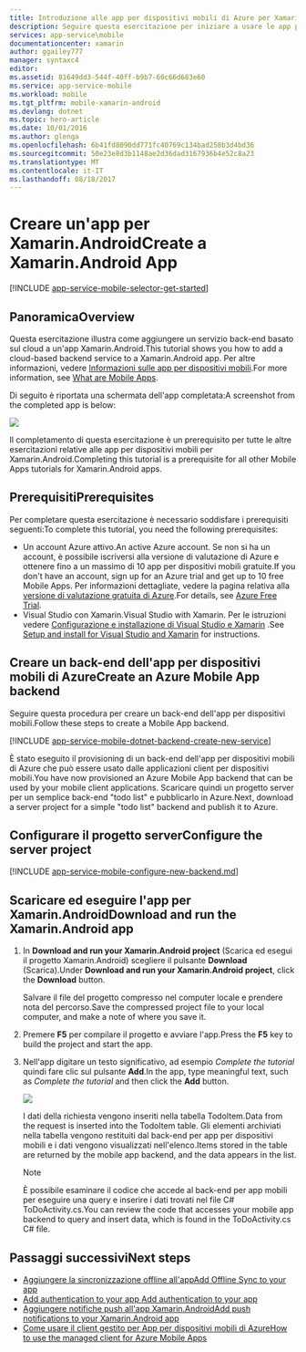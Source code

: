 ```yaml
---
title: Introduzione alle app per dispositivi mobili di Azure per Xamarin.Android
description: Seguire questa esercitazione per iniziare a usare le app per dispositivi mobili di Azure per lo sviluppo per Xamarin Android.
services: app-service\mobile
documentationcenter: xamarin
author: ggailey777
manager: syntaxc4
editor: 
ms.assetid: 81649dd3-544f-40ff-b9b7-60c66d683e60
ms.service: app-service-mobile
ms.workload: mobile
ms.tgt_pltfrm: mobile-xamarin-android
ms.devlang: dotnet
ms.topic: hero-article
ms.date: 10/01/2016
ms.author: glenga
ms.openlocfilehash: 6b41fd8090dd771fc40769c134bad258b3d4bd36
ms.sourcegitcommit: 50e23e8d3b1148ae2d36dad3167936b4e52c8a23
ms.translationtype: MT
ms.contentlocale: it-IT
ms.lasthandoff: 08/18/2017
---
```

# <a name="create-a-xamarinandroid-app"></a><span data-ttu-id="4e3a2-103">Creare un'app per Xamarin.Android</span><span class="sxs-lookup"><span data-stu-id="4e3a2-103">Create a Xamarin.Android App</span></span>
[!INCLUDE [app-service-mobile-selector-get-started](../../includes/app-service-mobile-selector-get-started.md)]

## <a name="overview"></a><span data-ttu-id="4e3a2-104">Panoramica</span><span class="sxs-lookup"><span data-stu-id="4e3a2-104">Overview</span></span>
<span data-ttu-id="4e3a2-105">Questa esercitazione illustra come aggiungere un servizio back-end basato sul cloud a un'app Xamarin.Android.</span><span class="sxs-lookup"><span data-stu-id="4e3a2-105">This tutorial shows you how to add a cloud-based backend service to a Xamarin.Android app.</span></span> <span data-ttu-id="4e3a2-106">Per altre informazioni, vedere [Informazioni sulle app per dispositivi mobili](app-service-mobile-value-prop.md).</span><span class="sxs-lookup"><span data-stu-id="4e3a2-106">For more information, see [What are Mobile Apps](app-service-mobile-value-prop.md).</span></span>

<span data-ttu-id="4e3a2-107">Di seguito è riportata una schermata dell'app completata:</span><span class="sxs-lookup"><span data-stu-id="4e3a2-107">A screenshot from the completed app is below:</span></span>

![][0]

<span data-ttu-id="4e3a2-108">Il completamento di questa esercitazione è un prerequisito per tutte le altre esercitazioni relative alle app per dispositivi mobili per Xamarin.Android.</span><span class="sxs-lookup"><span data-stu-id="4e3a2-108">Completing this tutorial is a prerequisite for all other Mobile Apps tutorials for Xamarin.Android apps.</span></span>

## <a name="prerequisites"></a><span data-ttu-id="4e3a2-109">Prerequisiti</span><span class="sxs-lookup"><span data-stu-id="4e3a2-109">Prerequisites</span></span>
<span data-ttu-id="4e3a2-110">Per completare questa esercitazione è necessario soddisfare i prerequisiti seguenti:</span><span class="sxs-lookup"><span data-stu-id="4e3a2-110">To complete this tutorial, you need the following prerequisites:</span></span>

* <span data-ttu-id="4e3a2-111">Un account Azure attivo.</span><span class="sxs-lookup"><span data-stu-id="4e3a2-111">An active Azure account.</span></span> <span data-ttu-id="4e3a2-112">Se non si ha un account, è possibile iscriversi alla versione di valutazione di Azure e ottenere fino a un massimo di 10 app per dispositivi mobili gratuite.</span><span class="sxs-lookup"><span data-stu-id="4e3a2-112">If you don't have an account, sign up for an Azure trial and get up to 10 free Mobile Apps.</span></span> <span data-ttu-id="4e3a2-113">Per informazioni dettagliate, vedere la pagina relativa alla [versione di valutazione gratuita di Azure](https://azure.microsoft.com/pricing/free-trial/).</span><span class="sxs-lookup"><span data-stu-id="4e3a2-113">For details, see [Azure Free Trial](https://azure.microsoft.com/pricing/free-trial/).</span></span>
* <span data-ttu-id="4e3a2-114">Visual Studio con Xamarin.</span><span class="sxs-lookup"><span data-stu-id="4e3a2-114">Visual Studio with Xamarin.</span></span> <span data-ttu-id="4e3a2-115">Per le istruzioni vedere [Configurazione e installazione di Visual Studio e Xamarin](https://msdn.microsoft.com/library/mt613162.aspx) .</span><span class="sxs-lookup"><span data-stu-id="4e3a2-115">See [Setup and install for Visual Studio and Xamarin](https://msdn.microsoft.com/library/mt613162.aspx) for instructions.</span></span>

## <a name="create-an-azure-mobile-app-backend"></a><span data-ttu-id="4e3a2-116">Creare un back-end dell'app per dispositivi mobili di Azure</span><span class="sxs-lookup"><span data-stu-id="4e3a2-116">Create an Azure Mobile App backend</span></span>
<span data-ttu-id="4e3a2-117">Seguire questa procedura per creare un back-end dell'app per dispositivi mobili.</span><span class="sxs-lookup"><span data-stu-id="4e3a2-117">Follow these steps to create a Mobile App backend.</span></span>

[!INCLUDE [app-service-mobile-dotnet-backend-create-new-service](../../includes/app-service-mobile-dotnet-backend-create-new-service.md)]

<span data-ttu-id="4e3a2-118">È stato eseguito il provisioning di un back-end dell'app per dispositivi mobili di Azure che può essere usato dalle applicazioni client per dispositivi mobili.</span><span class="sxs-lookup"><span data-stu-id="4e3a2-118">You have now provisioned an Azure Mobile App backend that can be used by your mobile client applications.</span></span> <span data-ttu-id="4e3a2-119">Scaricare quindi un progetto server per un semplice back-end "todo list" e pubblicarlo in Azure.</span><span class="sxs-lookup"><span data-stu-id="4e3a2-119">Next, download a server project for a simple "todo list" backend and publish it to Azure.</span></span>

## <a name="configure-the-server-project"></a><span data-ttu-id="4e3a2-120">Configurare il progetto server</span><span class="sxs-lookup"><span data-stu-id="4e3a2-120">Configure the server project</span></span>
[!INCLUDE [app-service-mobile-configure-new-backend.md](../../includes/app-service-mobile-configure-new-backend.md)]

## <a name="download-and-run-the-xamarinandroid-app"></a><span data-ttu-id="4e3a2-121">Scaricare ed eseguire l'app per Xamarin.Android</span><span class="sxs-lookup"><span data-stu-id="4e3a2-121">Download and run the Xamarin.Android app</span></span>
1. <span data-ttu-id="4e3a2-122">In **Download and run your Xamarin.Android project** (Scarica ed esegui il progetto Xamarin.Android) scegliere il pulsante **Download** (Scarica).</span><span class="sxs-lookup"><span data-stu-id="4e3a2-122">Under **Download and run your Xamarin.Android project**, click the **Download** button.</span></span>

      <span data-ttu-id="4e3a2-123">Salvare il file del progetto compresso nel computer locale e prendere nota del percorso.</span><span class="sxs-lookup"><span data-stu-id="4e3a2-123">Save the compressed project file to your local computer, and make a note of where you save it.</span></span>
2. <span data-ttu-id="4e3a2-124">Premere **F5** per compilare il progetto e avviare l'app.</span><span class="sxs-lookup"><span data-stu-id="4e3a2-124">Press the **F5** key to build the project and start the app.</span></span>
3. <span data-ttu-id="4e3a2-125">Nell'app digitare un testo significativo, ad esempio *Complete the tutorial* quindi fare clic sul pulsante **Add**.</span><span class="sxs-lookup"><span data-stu-id="4e3a2-125">In the app, type meaningful text, such as *Complete the tutorial* and then click the **Add** button.</span></span>

    ![][10]

    <span data-ttu-id="4e3a2-126">I dati della richiesta vengono inseriti nella tabella TodoItem.</span><span class="sxs-lookup"><span data-stu-id="4e3a2-126">Data from the request is inserted into the TodoItem table.</span></span> <span data-ttu-id="4e3a2-127">Gli elementi archiviati nella tabella vengono restituiti dal back-end per app per dispositivi mobili e i dati vengono visualizzati nell'elenco.</span><span class="sxs-lookup"><span data-stu-id="4e3a2-127">Items stored in the table are returned by the mobile app backend, and the data appears in the list.</span></span>

   > [!NOTE]
   > <span data-ttu-id="4e3a2-128">È possibile esaminare il codice che accede al back-end per app mobili per eseguire una query e inserire i dati trovati nel file C# ToDoActivity.cs.</span><span class="sxs-lookup"><span data-stu-id="4e3a2-128">You can review the code that accesses your mobile app backend to query and insert data, which is found in the ToDoActivity.cs C# file.</span></span>
   >
   >

## <a name="next-steps"></a><span data-ttu-id="4e3a2-129">Passaggi successivi</span><span class="sxs-lookup"><span data-stu-id="4e3a2-129">Next steps</span></span>
* [<span data-ttu-id="4e3a2-130">Aggiungere la sincronizzazione offline all'app</span><span class="sxs-lookup"><span data-stu-id="4e3a2-130">Add Offline Sync to your app</span></span>](app-service-mobile-xamarin-android-get-started-offline-data.md)
* [<span data-ttu-id="4e3a2-131">Add authentication to your app </span><span class="sxs-lookup"><span data-stu-id="4e3a2-131">Add authentication to your app </span></span>](app-service-mobile-xamarin-android-get-started-users.md)
* [<span data-ttu-id="4e3a2-132">Aggiungere notifiche push all'app Xamarin.Android</span><span class="sxs-lookup"><span data-stu-id="4e3a2-132">Add push notifications to your Xamarin.Android app</span></span>](app-service-mobile-xamarin-android-get-started-push.md)
* [<span data-ttu-id="4e3a2-133">Come usare il client gestito per App per dispositivi mobili di Azure</span><span class="sxs-lookup"><span data-stu-id="4e3a2-133">How to use the managed client for Azure Mobile Apps</span></span>](app-service-mobile-dotnet-how-to-use-client-library.md)

<!-- Images. -->
[0]: ./media/app-service-mobile-xamarin-android-get-started/mobile-quickstart-completed-android.png
[6]: ./media/app-service-mobile-xamarin-android-get-started/mobile-portal-quickstart-xamarin.png
[8]: ./media/app-service-mobile-xamarin-android-get-started/mobile-xamarin-project-android-vs.png
[9]: ./media/app-service-mobile-xamarin-android-get-started/mobile-xamarin-project-android-xs.png
[10]: ./media/app-service-mobile-xamarin-android-get-started/mobile-quickstart-startup-android.png

<!-- URLs. -->
[Azure Portal]: https://azure.portal.com/
[Visual Studio]: https://go.microsoft.com/fwLink/p/?LinkID=534203
